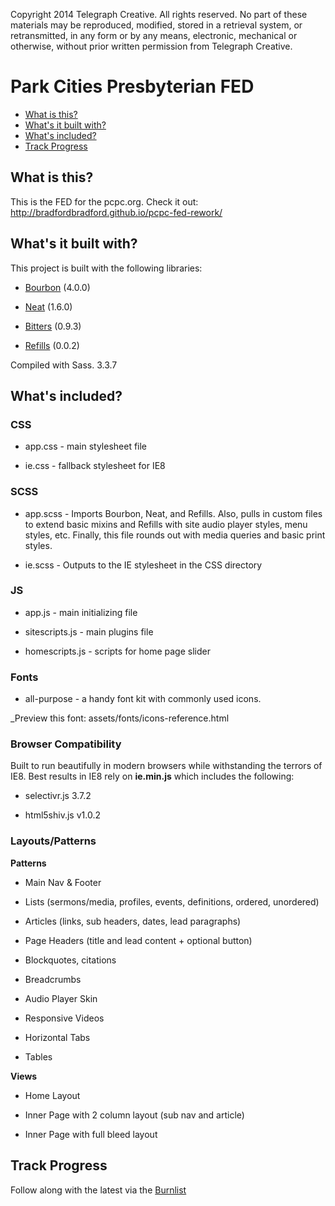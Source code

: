 Copyright 2014 Telegraph Creative. All rights reserved. No part of these materials may be reproduced, modified, stored in a retrieval system, or retransmitted, in any form or by any means, electronic, mechanical or otherwise, without prior written permission from Telegraph Creative.

Park Cities Presbyterian FED
========================


* [What is this?](#what-is-this)
* [What's it built with?](#what-is-this)
* [What's included?](#what-is-this)
* [Track Progress](#track-progress)

What is this?
-------------

This is the FED for the pcpc.org. Check it out: http://bradfordbradford.github.io/pcpc-fed-rework/


What's it built with?
-------------

This project is built with the following libraries:

* [Bourbon](http://bourbon.io/) (4.0.0)


* [Neat](http://neat.bourbon.io/) (1.6.0)


* [Bitters](http://bitters.bourbon.io/) (0.9.3)


* [Refills](http://refills.bourbon.io/) (0.0.2)


Compiled with Sass. 3.3.7



What's included?
-------------

### CSS
- app.css - main stylesheet file

- ie.css - fallback stylesheet for IE8

### SCSS
- app.scss - Imports Bourbon, Neat, and Refills. Also, pulls in custom files to extend basic mixins and Refills with site audio player styles, menu styles, etc. Finally, this file rounds out with media queries and basic print styles.

- ie.scss - Outputs to the IE stylesheet in the CSS directory

### JS
- app.js - main initializing file

- sitescripts.js - main plugins file

- homescripts.js - scripts for home page slider

### Fonts
- all-purpose - a handy font kit with commonly used icons.

_Preview this font: assets/fonts/icons-reference.html

### Browser Compatibility

Built to run beautifully in modern browsers while withstanding the terrors of IE8. Best results in IE8 rely on **ie.min.js** which includes the following:

- selectivr.js 3.7.2

- html5shiv.js v1.0.2


### Layouts/Patterns

**Patterns**

- Main Nav & Footer

- Lists (sermons/media, profiles, events, definitions, ordered, unordered)

- Articles (links, sub headers, dates, lead paragraphs)

- Page Headers (title and lead content + optional button)

- Blockquotes, citations

- Breadcrumbs

- Audio Player Skin

- Responsive Videos

- Horizontal Tabs

- Tables

**Views**

- Home Layout

- Inner Page with 2 column layout (sub nav and article)

- Inner Page with full bleed layout


Track Progress
-------------

Follow along with the latest via the [Burnlist](https://github.com/bradfordbradford/pcpc-fed-rework/blob/master/burnlist.md)


